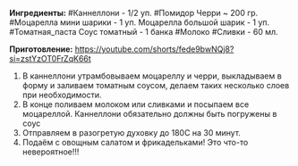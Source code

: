 **Ингредиенты:**
#Каннеллони - 1/2 уп.
#Помидор Черри ~ 200 гр.
#Моцарелла мини шарики - 1 уп.
Моцарелла большой шарик - 1 уп.
#Томатная_паста Соус томатный - 1 банка
#Молоко #Сливки - 60 мл. ⠀

**Приготовление:**
https://youtube.com/shorts/fede9bwNQj8?si=zstYzOT0FrZqK66t
1. В каннеллони утрамбовываем моцареллу и черри, выкладываем в форму и заливаем томатным соусом, делаем таких несколько слоев при необходимости. 
2. В конце поливаем молоком или сливками и посыпаем все моцареллой. Каннеллони обязательно должны быть погружены в соус
3. Отправляем в разогретую духовку до 180С на 30 минут. 
4. Подаём с овощным салатом и фрикадельками! Это что-то невероятное!!! 